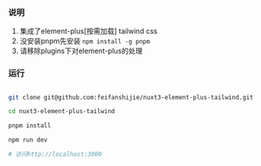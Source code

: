 ### 说明
1. 集成了element-plus[按需加载] tailwind css
2. 没安装pnpm先安装 `npm install -g pnpm`
3. 请移除plugins下对element-plus的处理

### 运行
```bash

git clone git@github.com:feifanshijie/nuxt3-element-plus-tailwind.git

cd nuxt3-element-plus-tailwind

pnpm install

npm run dev

# 访问http://localhost:3000
```
